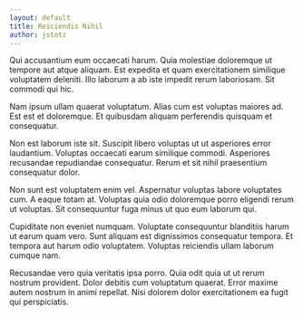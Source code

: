 ```yaml
---
layout: default
title: Reiciendis Nihil
author: jstotz
---
```


Qui accusantium eum occaecati harum. Quia molestiae doloremque ut tempore aut atque aliquam. Est expedita et quam exercitationem similique voluptatem deleniti. Illo laborum a ab iste impedit rerum laboriosam. Sit commodi qui hic.

Nam ipsum ullam quaerat voluptatum. Alias cum est voluptas maiores ad. Est est et doloremque. Et quibusdam aliquam perferendis quisquam et consequatur.

Non est laborum iste sit. Suscipit libero voluptas ut ut asperiores error laudantium. Voluptas occaecati earum similique commodi. Asperiores recusandae repudiandae consequatur. Rerum et sit nihil praesentium consequatur dolor.

Non sunt est voluptatem enim vel. Aspernatur voluptas labore voluptates cum. A eaque totam at. Voluptas quia odio doloremque porro eligendi rerum ut voluptas. Sit consequuntur fuga minus ut quo eum laborum qui.

Cupiditate non eveniet numquam. Voluptate consequuntur blanditiis harum ut earum quam vero. Sunt aliquam est dignissimos consequatur tempora. Et tempora aut harum odio voluptatem. Voluptas reiciendis ullam laborum cumque nam.

Recusandae vero quia veritatis ipsa porro. Quia odit quia ut ut rerum nostrum provident. Dolor debitis cum voluptatum quaerat. Error maxime autem nostrum in animi repellat. Nisi dolorem dolor exercitationem ea fugit qui perspiciatis.
